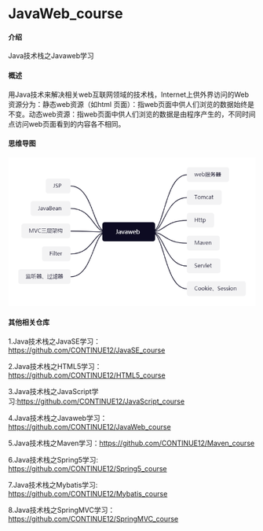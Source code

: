 # JavaWeb_course

#### 介绍

Java技术栈之Javaweb学习

#### 概述

用Java技术来解决相关web互联网领域的技术栈，Internet上供外界访问的Web资源分为：静态web资源（如html 页面）：指web页面中供人们浏览的数据始终是不变。动态web资源：指web页面中供人们浏览的数据是由程序产生的，不同时间点访问web页面看到的内容各不相同。

#### 思维导图

![image](https://github.com/CONTINUE12/JavaWeb_course/blob/master/8.png)

#### 其他相关仓库

1.Java技术栈之JavaSE学习：https://github.com/CONTINUE12/JavaSE_course

2.Java技术栈之HTML5学习：https://github.com/CONTINUE12/HTML5_course

3.Java技术栈之JavaScript学习:https://github.com/CONTINUE12/JavaScript_course

4.Java技术栈之Javaweb学习：https://github.com/CONTINUE12/JavaWeb_course

5.Java技术栈之Maven学习：https://github.com/CONTINUE12/Maven_course

6.Java技术栈之Spring5学习: https://github.com/CONTINUE12/Spring5_course

7.Java技术栈之Mybatis学习: https://github.com/CONTINUE12/Mybatis_course

8.Java技术栈之SpringMVC学习：https://github.com/CONTINUE12/SpringMVC_course
